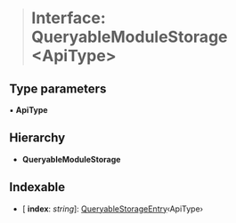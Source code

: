 > # Interface: QueryableModuleStorage <**ApiType**>

## Type parameters

▪ **ApiType**

## Hierarchy

* **QueryableModuleStorage**

## Indexable

* \[ **index**: *string*\]: [QueryableStorageEntry](../modules/_types_.md#queryablestorageentry)‹ApiType›